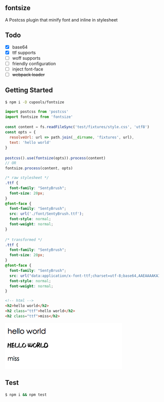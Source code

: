 ## fontsize

A Postcss plugin that minify font and inline in stylesheet

## Todo

- [x] base64
- [x] ttf supports
- [ ] woff supports
- [ ] friendly configuration
- [ ] inject font-face
- [ ] <s>webpack loader</s>

## Getting Started

```bash
$ npm i -D cupools/fontsize
```

```js
import postcss from 'postcss'
import fontsize from 'fontsize'

const content = fs.readFileSync('test/fixtures/style.css', 'utf8')
const opts = {
  resolveUrl: url => path.join(__dirname, 'fixtures', url),
  text: 'hello world'
}

postcss().use(fontsize(opts)).process(content)
// OR
fontsize.process(content, opts)
```

```css
/* raw stylesheet */
.ttf {
  font-family: "SentyBrush";
  font-size: 20px;
}
@font-face {
  font-family: "SentyBrush";
  src: url('./font/SentyBrush.ttf');
  font-style: normal;
  font-weight: normal;
}

/* transformed */
.ttf {
  font-family: "SentyBrush";
  font-size: 20px;
}
@font-face {
  font-family: "SentyBrush";
  src: url("data:application/x-font-ttf;charset=utf-8;base64,AAEAAAAKAIAAAwAgT1MvMkHQFusAAACsAAA...");
  font-style: normal;
  font-weight: normal;
}
```

```html
<!-- html -->
<h2>hello world</h2>
<h2 class="ttf">hello world</h2>
<h2 class="ttf">miss</h2>
```

![example](docs/example.png)

## Test

```bash
$ npm i && npm test
```
